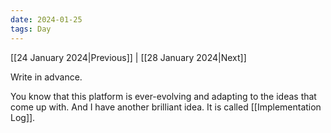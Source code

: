 ```yaml
---
date: 2024-01-25
tags: Day
---
```


[[24 January 2024|Previous]] | [[28 January 2024|Next]]

Write in advance. 

You know that this platform is ever-evolving and adapting to the ideas that come up with. And I have another brilliant idea. It is called [[Implementation Log]].